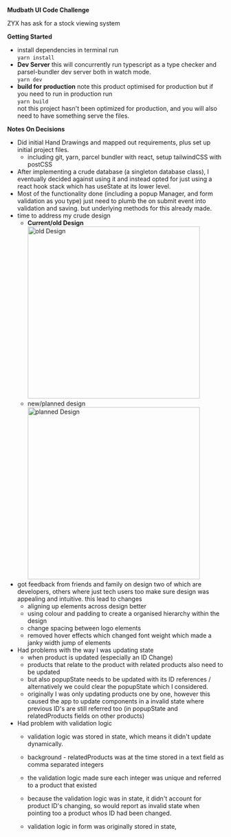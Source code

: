 **Mudbath UI Code Challenge**


ZYX has ask for a stock viewing system

**Getting Started**

* install dependencies in terminal run<br/>```yarn install```
* **Dev Server**
  this will concurrently run typescript as a type checker and parsel-bundler dev server both in watch mode.<br/>```yarn dev```
* **build for production**
  note this product optimised for production but if you need to run in production run<br/>```yarn build```<br/> 
  not this project hasn't been optimized for production, and you will also need to have something serve the files.



**Notes On Decisions**

* Did initial Hand Drawings and mapped out requirements, plus set up initial project files.
  * including git, yarn, parcel bundler with react, setup tailwindCSS with postCSS
* After implementing a crude database (a singleton database class), I eventually decided against using it and instead opted for just using a react hook stack which has useState at its lower level.
* Most of the functionality done (including a popup Manager, and form validation as you type) just need to plumb the on submit event into validation and saving. but underlying methods for this already made.
* time to address my crude design
  * **Current/old Design**<br/><img src="readmefiles/olddesign.gif" alt="old Design" width="400"/>
  * new/planned design<br/><img src="readmefiles/planneddesign.gif" alt="planned Design" width="400"/>
* got feedback from friends and family on design two of which are developers, others where just tech users too make sure design was appealing and intuitive. this lead to changes
  * aligning up elements across design better
  * using colour and padding to create a organised hierarchy within the design
  * change spacing between logo elements
  * removed hover effects which changed font weight which made a janky width jump of elements
* Had problems with the way I was updating state
  * when product is updated (especially an ID Change)
  * products that relate to the product with related products also need to be updated
  * but also popupState needs to be updated with its ID references / alternatively we could clear the popupState which I considered.
  * originally I was only updating products one by one, however this caused the app to update components in a invalid state where previous ID's are still referred too (in popupState and relatedProducts fields on other products)
* Had problem with validation logic
  * validation logic was stored in state, which means it didn't update dynamically.
  * background - relatedProducts was at the time stored in a text field as comma separated integers
  * the validation logic made sure each integer was unique and referred to a product that existed
  * because the validation logic was in state, it didn't account for product ID's changing, so would report as invalid state when pointing too a product whos ID had been changed.

  * validation logic in form was originally stored in state, 

